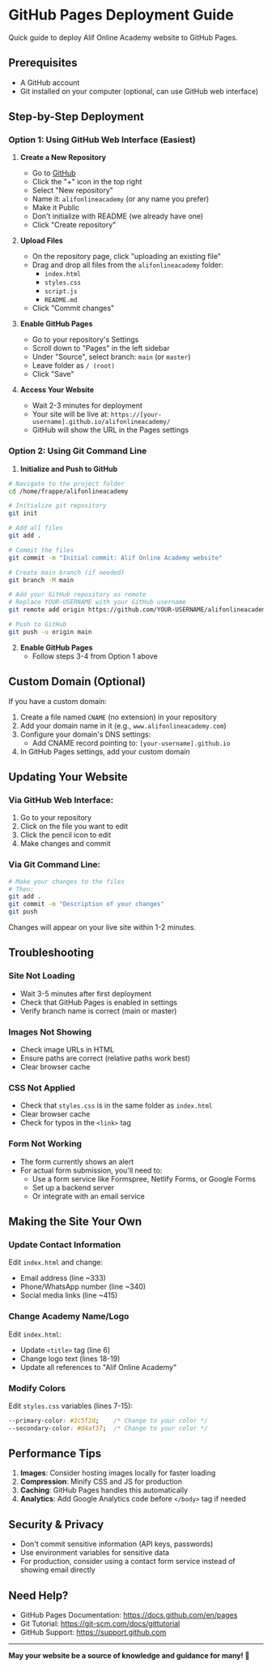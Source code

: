 # GitHub Pages Deployment Guide

Quick guide to deploy Alif Online Academy website to GitHub Pages.

## Prerequisites

- A GitHub account
- Git installed on your computer (optional, can use GitHub web interface)

## Step-by-Step Deployment

### Option 1: Using GitHub Web Interface (Easiest)

1. **Create a New Repository**
   - Go to [GitHub](https://github.com)
   - Click the "+" icon in the top right
   - Select "New repository"
   - Name it: `alifonlineacademy` (or any name you prefer)
   - Make it Public
   - Don't initialize with README (we already have one)
   - Click "Create repository"

2. **Upload Files**
   - On the repository page, click "uploading an existing file"
   - Drag and drop all files from the `alifonlineacademy` folder:
     - `index.html`
     - `styles.css`
     - `script.js`
     - `README.md`
   - Click "Commit changes"

3. **Enable GitHub Pages**
   - Go to your repository's Settings
   - Scroll down to "Pages" in the left sidebar
   - Under "Source", select branch: `main` (or `master`)
   - Leave folder as `/ (root)`
   - Click "Save"

4. **Access Your Website**
   - Wait 2-3 minutes for deployment
   - Your site will be live at: `https://[your-username].github.io/alifonlineacademy/`
   - GitHub will show the URL in the Pages settings

### Option 2: Using Git Command Line

1. **Initialize and Push to GitHub**

```bash
# Navigate to the project folder
cd /home/frappe/alifonlineacademy

# Initialize git repository
git init

# Add all files
git add .

# Commit the files
git commit -m "Initial commit: Alif Online Academy website"

# Create main branch (if needed)
git branch -M main

# Add your GitHub repository as remote
# Replace YOUR-USERNAME with your GitHub username
git remote add origin https://github.com/YOUR-USERNAME/alifonlineacademy.git

# Push to GitHub
git push -u origin main
```

2. **Enable GitHub Pages**
   - Follow steps 3-4 from Option 1 above

## Custom Domain (Optional)

If you have a custom domain:

1. Create a file named `CNAME` (no extension) in your repository
2. Add your domain name in it (e.g., `www.alifonlineacademy.com`)
3. Configure your domain's DNS settings:
   - Add CNAME record pointing to: `[your-username].github.io`
4. In GitHub Pages settings, add your custom domain

## Updating Your Website

### Via GitHub Web Interface:
1. Go to your repository
2. Click on the file you want to edit
3. Click the pencil icon to edit
4. Make changes and commit

### Via Git Command Line:
```bash
# Make your changes to the files
# Then:
git add .
git commit -m "Description of your changes"
git push
```

Changes will appear on your live site within 1-2 minutes.

## Troubleshooting

### Site Not Loading
- Wait 3-5 minutes after first deployment
- Check that GitHub Pages is enabled in settings
- Verify branch name is correct (main or master)

### Images Not Showing
- Check image URLs in HTML
- Ensure paths are correct (relative paths work best)
- Clear browser cache

### CSS Not Applied
- Check that `styles.css` is in the same folder as `index.html`
- Clear browser cache
- Check for typos in the `<link>` tag

### Form Not Working
- The form currently shows an alert
- For actual form submission, you'll need to:
  - Use a form service like Formspree, Netlify Forms, or Google Forms
  - Set up a backend server
  - Or integrate with an email service

## Making the Site Your Own

### Update Contact Information
Edit `index.html` and change:
- Email address (line ~333)
- Phone/WhatsApp number (line ~340)
- Social media links (line ~415)

### Change Academy Name/Logo
Edit `index.html`:
- Update `<title>` tag (line 6)
- Change logo text (lines 18-19)
- Update all references to "Alif Online Academy"

### Modify Colors
Edit `styles.css` variables (lines 7-15):
```css
--primary-color: #2c5f2d;    /* Change to your color */
--secondary-color: #d4af37;  /* Change to your color */
```

## Performance Tips

1. **Images**: Consider hosting images locally for faster loading
2. **Compression**: Minify CSS and JS for production
3. **Caching**: GitHub Pages handles this automatically
4. **Analytics**: Add Google Analytics code before `</body>` tag if needed

## Security & Privacy

- Don't commit sensitive information (API keys, passwords)
- Use environment variables for sensitive data
- For production, consider using a contact form service instead of showing email directly

## Need Help?

- GitHub Pages Documentation: https://docs.github.com/en/pages
- Git Tutorial: https://git-scm.com/docs/gittutorial
- GitHub Support: https://support.github.com

---

**May your website be a source of knowledge and guidance for many! 🤲**






